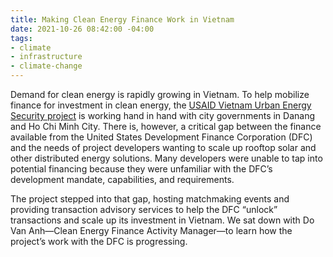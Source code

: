 ```yaml
---
title: Making Clean Energy Finance Work in Vietnam
date: 2021-10-26 08:42:00 -04:00
tags:
- climate
- infrastructure
- climate-change
---
```


Demand for clean energy is rapidly growing in Vietnam. To help mobilize finance for investment in clean energy, the [USAID Vietnam Urban Energy Security project](https://www.dai.com/our-work/projects/vietnam-urban-energy-security) is working hand in hand with city governments in Danang and Ho Chi Minh City. There is, however, a critical gap between the finance available from the United States Development Finance Corporation (DFC) and the needs of project developers wanting to scale up rooftop solar and other distributed energy solutions. Many developers were unable to tap into potential financing because they were unfamiliar with the DFC’s development mandate, capabilities, and requirements.
 
The project stepped into that gap, hosting matchmaking events and providing transaction advisory services to help the DFC “unlock” transactions and scale up its investment in Vietnam. We sat down with Do Van Anh—Clean Energy Finance Activity Manager—to learn how the project’s work with the DFC is progressing.




